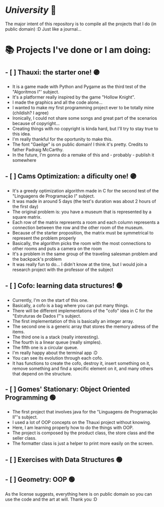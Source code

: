# *University* :memo:

The major intent of this repository is to compile all the projects that I do (in public domain) :D
Just like a journal...

# :books: Projects I've done or I am doing:

## - [ ] **Thauxi: the starter one!** :purple_circle:
* It is a game made with Python and Pygame as the third test of the "Algoritmos I"' subject.
* It's a platformer really inspired by the game "Hollow Knight".
* I made the graphics and all the code alone...
* I wanted to make my first programming project ever to be totally mine (childish? I agree)
* Ironically, I could not share some songs and great part of the scenarios because of copyright...
* Creating things with no copyright is kinda hard, but I'll try to stay true to this idea.
* I'm really thankful for the oportunity to make this.
* The font "Gaeilge" is on public domain! I think it's pretty. Credits to father Padraig McCarthy.
* In the future, I'm gonna do a remake of this and - probably - publish it somewhere

## - [ ] **Cams Optimization: a dificulty one!** :purple_circle:
* It's a greedy optimization algorithm made in C for the second test of the "Linguagens de Programação I" subject.
* It was made in around 5 days (the test's duration was about 2 hours of the first day)
* The original problem is: you have a museum that is represented by a square matrix.
* Each row of the matrix represents a room and each column represents a connection between the row and the other room of the museum.
* Because of the starter proposition, the matrix must be symmetrical to represent the problem properly
* Basically, the algorithm picks the room with the most connections to other rooms and puts a camera on the room
* It's a problem in the same group of the traveling salesman problem and the backpack's problem
* It was really fun to do... I didn't know at the time, but I would join a research project with the professor of the subject

## - [ ] **Cofo: learning data structures!** :green_circle:
* Currently, I'm on the start of this one.
* Basically, a cofo is a bag where you can put many things.
* There will be different implementations of the "cofo" idea in C for the "Estruturas de Dados I"'s subject.
* The first implementation of this is basically an integer array.
* The second one is a generic array that stores the memory adress of the items.
* The third one is a stack (really interesting).
* The fourth is a linear queue (really simples).
* The fifth one is a circular queue.
* I'm really happy about the terminal app :D
* You can see its evolution through each cofo.
* It has functions to create the cofo, destroy it, insert something on it, remove something and find a specific element on it, and many others that depend on the structure.

## - [ ] **Gomes' Stationary: Object Oriented Programming** :green_circle:
* The first project that involves java for the "Linguagens de Programação II"'s subject.
* I used a lot of OOP concepts on the Thauxi project without knowing.
* Here, I am learning properly how to do the things with OOP.
* The project is composed by the product class, the store class and the seller class.
* The formatter class is just a helper to print more easily on the screen.

## - [ ] **Exercises with Data Structures** :green_circle:

## - [ ] **Geometry: OOP** :green_circle:

As the license suggests, everything here is on public domain so you can use the code and the art at will.
Thank you :D
